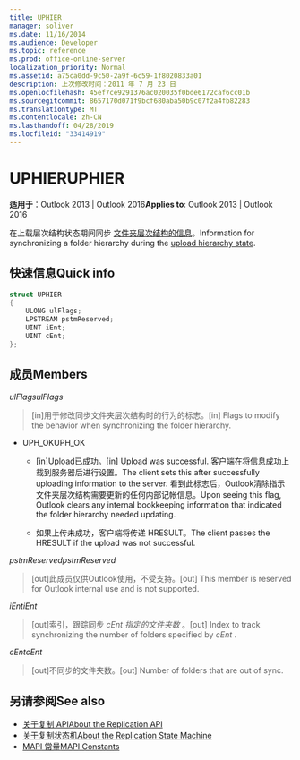 ```yaml
---
title: UPHIER
manager: soliver
ms.date: 11/16/2014
ms.audience: Developer
ms.topic: reference
ms.prod: office-online-server
localization_priority: Normal
ms.assetid: a75ca0dd-9c50-2a9f-6c59-1f8020833a01
description: 上次修改时间：2011 年 7 月 23 日
ms.openlocfilehash: 45ef7ce9291376ac020035f0bde6172caf6cc01b
ms.sourcegitcommit: 8657170d071f9bcf680aba50b9c07f2a4fb82283
ms.translationtype: MT
ms.contentlocale: zh-CN
ms.lasthandoff: 04/28/2019
ms.locfileid: "33414919"
---
```

# <a name="uphier"></a><span data-ttu-id="cdd00-103">UPHIER</span><span class="sxs-lookup"><span data-stu-id="cdd00-103">UPHIER</span></span>
 
<span data-ttu-id="cdd00-104">**适用于**：Outlook 2013 | Outlook 2016</span><span class="sxs-lookup"><span data-stu-id="cdd00-104">**Applies to**: Outlook 2013 | Outlook 2016</span></span> 
  
<span data-ttu-id="cdd00-105">在上载层次结构状态期间同步 [文件夹层次结构的信息](upload-hierarchy-state.md)。</span><span class="sxs-lookup"><span data-stu-id="cdd00-105">Information for synchronizing a folder hierarchy during the [upload hierarchy state](upload-hierarchy-state.md).</span></span>
  
## <a name="quick-info"></a><span data-ttu-id="cdd00-106">快速信息</span><span class="sxs-lookup"><span data-stu-id="cdd00-106">Quick info</span></span>

```cpp
struct UPHIER 
{ 
    ULONG ulFlags; 
    LPSTREAM pstmReserved; 
    UINT iEnt; 
    UINT cEnt; 
};
```

## <a name="members"></a><span data-ttu-id="cdd00-107">成员</span><span class="sxs-lookup"><span data-stu-id="cdd00-107">Members</span></span>

<span data-ttu-id="cdd00-108">_ulFlags_</span><span class="sxs-lookup"><span data-stu-id="cdd00-108">_ulFlags_</span></span>
  
> <span data-ttu-id="cdd00-109">[in]用于修改同步文件夹层次结构时的行为的标志。</span><span class="sxs-lookup"><span data-stu-id="cdd00-109">[in] Flags to modify the behavior when synchronizing the folder hierarchy.</span></span>
    
  - <span data-ttu-id="cdd00-110">UPH_OK</span><span class="sxs-lookup"><span data-stu-id="cdd00-110">UPH_OK</span></span>
    
    - <span data-ttu-id="cdd00-111">[in]Upload已成功。</span><span class="sxs-lookup"><span data-stu-id="cdd00-111">[in] Upload was successful.</span></span> <span data-ttu-id="cdd00-112">客户端在将信息成功上载到服务器后进行设置。</span><span class="sxs-lookup"><span data-stu-id="cdd00-112">The client sets this after successfully uploading information to the server.</span></span> <span data-ttu-id="cdd00-113">看到此标志后，Outlook清除指示文件夹层次结构需要更新的任何内部记帐信息。</span><span class="sxs-lookup"><span data-stu-id="cdd00-113">Upon seeing this flag, Outlook clears any internal bookkeeping information that indicated the folder hierarchy needed updating.</span></span> 
    
    - <span data-ttu-id="cdd00-114">如果上传未成功，客户端将传递 HRESULT。</span><span class="sxs-lookup"><span data-stu-id="cdd00-114">The client passes the HRESULT if the upload was not successful.</span></span>
    
<span data-ttu-id="cdd00-115">_pstmReserved_</span><span class="sxs-lookup"><span data-stu-id="cdd00-115">_pstmReserved_</span></span>
  
> <span data-ttu-id="cdd00-116">[out]此成员仅供Outlook使用，不受支持。</span><span class="sxs-lookup"><span data-stu-id="cdd00-116">[out] This member is reserved for Outlook internal use and is not supported.</span></span>
    
<span data-ttu-id="cdd00-117">_iEnt_</span><span class="sxs-lookup"><span data-stu-id="cdd00-117">_iEnt_</span></span>
  
> <span data-ttu-id="cdd00-118">[out]索引，跟踪同步  *cEnt 指定的文件夹数*  。</span><span class="sxs-lookup"><span data-stu-id="cdd00-118">[out] Index to track synchronizing the number of folders specified by  *cEnt*  .</span></span> 
    
<span data-ttu-id="cdd00-119">_cEnt_</span><span class="sxs-lookup"><span data-stu-id="cdd00-119">_cEnt_</span></span>
  
> <span data-ttu-id="cdd00-120">[out]不同步的文件夹数。</span><span class="sxs-lookup"><span data-stu-id="cdd00-120">[out] Number of folders that are out of sync.</span></span>
    
## <a name="see-also"></a><span data-ttu-id="cdd00-121">另请参阅</span><span class="sxs-lookup"><span data-stu-id="cdd00-121">See also</span></span>

- [<span data-ttu-id="cdd00-122">关于复制 API</span><span class="sxs-lookup"><span data-stu-id="cdd00-122">About the Replication API</span></span>](about-the-replication-api.md)
- [<span data-ttu-id="cdd00-123">关于复制状态机</span><span class="sxs-lookup"><span data-stu-id="cdd00-123">About the Replication State Machine</span></span>](about-the-replication-state-machine.md)
- [<span data-ttu-id="cdd00-124">MAPI 常量</span><span class="sxs-lookup"><span data-stu-id="cdd00-124">MAPI Constants</span></span>](mapi-constants.md)

